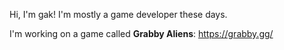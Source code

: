 Hi, I'm gak! I'm mostly a game developer these days.

I'm working on a game called **Grabby Aliens**: https://grabby.gg/
